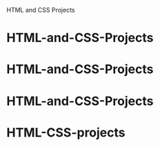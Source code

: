 HTML and CSS Projects

# HTML-and-CSS-Projects
# HTML-and-CSS-Projects
# HTML-and-CSS-Projects
# HTML-CSS-projects

